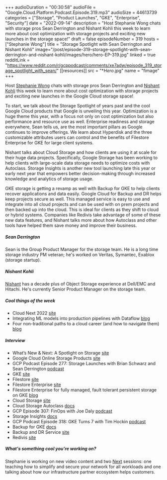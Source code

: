 +++
audioDuration = "00:30:58"
audioFile = "Google.Cloud.Platform.Podcast.Episode.319.mp3"
audioSize = 44613739
categories = ["Storage", "Product Launches", "GKE", "Enterprise", "Security"]
date = "2022-09-14"
description = "Host Stephanie Wong chats with storage pros Sean Derrington and Nishant Kohli this week to learn more about cost optimization with storage projects and exciting new launches in the storage space!"
draft = false
episodeNumber = 319
hosts = ["Stephanie Wong"]
title = "Storage Spotlight with Sean Derrington and Nishant Kohli"
image="/post/episode-319-storage-spotlight-with-sean-derrington-and-nishant-kohli/images/hero/hero-EP-319.jpg"
linked = true
redditLink = "https://www.reddit.com/r/gcppodcast/comments/xe7adw/episode_319_storage_spotlight_with_sean/"
[[resources]]
  src = "**Hero*.jpg"
  name = "fimage"
+++

Host [Stephanie Wong](https://twitter.com/stephr_wong) chats with storage pros Sean Derrington and [Nishant Kohli](https://twitter.com/NishantKohliIoT) this week to learn more about cost optimization with storage projects and exciting new launches in the Google Cloud storage space!

To start, we talk about the Storage Spotlight of years past and the cool Google Cloud products that Google is unveiling this year. Optimization is a huge theme this year, with a focus not only on cost optimization but also performance and resource use as well. Enterprise readiness and storage everywhere, Sean tells us, are the  most important pillars as Google continues to improve offerings. We learn about Hyperdisk and the three customizable attributes users can control and the benefits of Filestore Enterprise for GKE for large client systems.

Nishant talks about Cloud Storage and how clients are using it at scale for their huge data projects. Specifically, Google Storage has been working to help clients with large-scale data storage needs to optimize costs with Autoclass. Storage Insights is another new tool launching late this year or early next year that empowers better decision-making through increased knowledge and analytics of storage usage.

GKE storage is getting a revamp as well with Backup for GKE to help clients recover applications and data easily. Google Cloud for Backup and DR helps keep projects secure as well. This managed service is easy to use and integrate into all cloud projects and can be used with on prem projects and then backed up into the cloud. This is ideal for clients as they shift to cloud or hybrid systems. Companies like Redivis take advantage of some of these new data features, and Nishant talks more about how Autoclass and other tools have helped them save money and improve their business.
 
##### Sean Derrington

Sean is the Group Product Manager for the storage team. He is a long time storage industry PM veteran; he's worked on Veritas, Symantec, Exablox (storage startup).

##### Nishant Kohli

[Nishant](https://twitter.com/NishantKohliIoT) has a decade plus of Object Storage experience at Dell/EMC and Hitachi. He's currently Senior Product Manager on the storage team.

##### Cool things of the week

* Cloud Next 2022 [site](https://cloud.withgoogle.com/next/register)
* Integrating ML models into production pipelines with Dataflow [blog](https://cloud.google.com/blog/products/data-analytics/influsing-ml-models-into-production-pipelines-with-dataflow)
* Four non-traditional paths to a cloud career (and how to navigate them) [blog](https://cloud.google.com/blog/topics/training-certifications/cracking-the-google-cloud-career)
 
##### Interview

* What’s New & Next: A Spotlight on Storage [site](https://cloudonair.withgoogle.com/events/storage-spotlight)
* Google Cloud Online Storage Products [site](https://cloud.google.com/products/storage)
* GCP Podcast Episode 277: Storage Launches with Brian Schwarz and Sean Derrington [podcast](https://www.gcppodcast.com/post/episode-277-storage-launches-with-brian-schwarz-and-sean-derrington/)
* GKE [site](https://cloud.google.com/kubernetes-engine)
* Filestore [site](https://cloud.google.com/filestore)
* Filestore Enterprise [site](https://cloud.google.com/filestore/docs/enterprise)
* Filestore Enterprise for fully managed, fault tolerant persistent storage on GKE [blog](https://cloud.google.com/blog/products/containers-kubernetes/gke-and-filestore-enterprise-better-together)
* Cloud Storage [site](https://cloud.google.com/storage)
* Cloud Storage Autoclass [docs](https://cloud.google.com/java/docs/reference/google-cloud-storage/latest/com.google.storage.v2.Bucket.Autoclass)
* GCP Episode 307: FinOps with Joe Daly [podcast](https://www.gcppodcast.com/post/episode-307-finops-with-joe-daly/)
* Storage Insights [docs](https://cloud.google.com/recommender/docs/insights/using-insights)
* GCP Podcast Episode 318: GKE Turns 7 with Tim Hockin [podcast](https://www.gcppodcast.com/post/episode-318-gke-turns-7-with-tim-hockin/)
* Backup for GKE [docs](https://cloud.google.com/kubernetes-engine/docs/add-on/backup-for-gke/concepts/backup-for-gke)
* Backup and DR Service [site](https://cloud.google.com/backup-disaster-recovery)
* Redivis [site](https://redivis.com)

##### What's something cool you're working on?

Stephanie is working on new video content and two [Next](https://cloud.withgoogle.com/next/register) sessions: one teaching how to simplify and secure your network for all workloads and one talking about how our infrastructure partner ecosystem helps customers.
